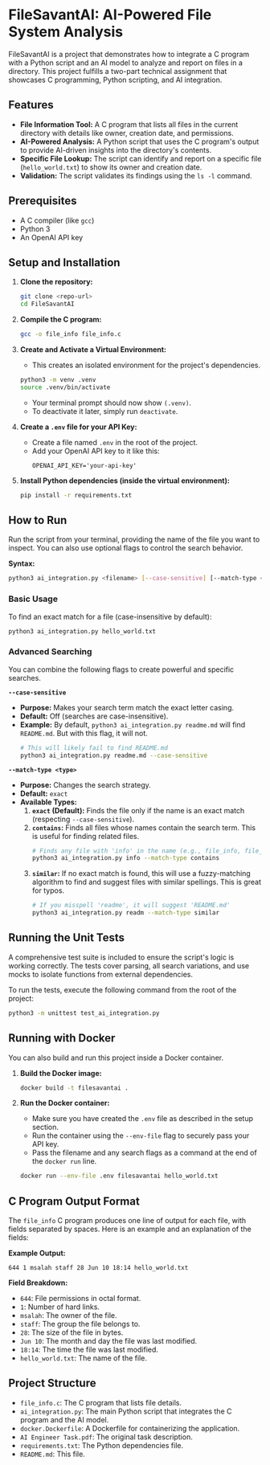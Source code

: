 # FileSavantAI: AI-Powered File System Analysis

FileSavantAI is a project that demonstrates how to integrate a C program with a Python script and an AI model to analyze and report on files in a directory. This project fulfills a two-part technical assignment that showcases C programming, Python scripting, and AI integration.

## Features

-   **File Information Tool:** A C program that lists all files in the current directory with details like owner, creation date, and permissions.
-   **AI-Powered Analysis:** A Python script that uses the C program's output to provide AI-driven insights into the directory's contents.
-   **Specific File Lookup:** The script can identify and report on a specific file (`hello_world.txt`) to show its owner and creation date.
-   **Validation:** The script validates its findings using the `ls -l` command.

## Prerequisites

-   A C compiler (like `gcc`)
-   Python 3
-   An OpenAI API key

## Setup and Installation

1.  **Clone the repository:**
    ```sh
    git clone <repo-url>
    cd FileSavantAI
    ```

2.  **Compile the C program:**
    ```sh
    gcc -o file_info file_info.c
    ```

3.  **Create and Activate a Virtual Environment:**
    -   This creates an isolated environment for the project's dependencies.
    ```sh
    python3 -m venv .venv
    source .venv/bin/activate
    ```
    -   Your terminal prompt should now show `(.venv)`.
    -   To deactivate it later, simply run `deactivate`.

4.  **Create a `.env` file for your API Key:**
    -   Create a file named `.env` in the root of the project.
    -   Add your OpenAI API key to it like this:
        ```
        OPENAI_API_KEY='your-api-key'
        ```

5.  **Install Python dependencies (inside the virtual environment):**
    ```sh
    pip install -r requirements.txt
    ```

## How to Run

Run the script from your terminal, providing the name of the file you want to inspect. You can also use optional flags to control the search behavior.

**Syntax:**
```sh
python3 ai_integration.py <filename> [--case-sensitive] [--match-type <type>]
```

### Basic Usage

To find an exact match for a file (case-insensitive by default):
```sh
python3 ai_integration.py hello_world.txt
```

### Advanced Searching

You can combine the following flags to create powerful and specific searches.

**`--case-sensitive`**
-   **Purpose:** Makes your search term match the exact letter casing.
-   **Default:** Off (searches are case-insensitive).
-   **Example:** By default, `python3 ai_integration.py readme.md` will find `README.md`. But with this flag, it will not.
    ```sh
    # This will likely fail to find README.md
    python3 ai_integration.py readme.md --case-sensitive
    ```

**`--match-type <type>`**
-   **Purpose:** Changes the search strategy.
-   **Default:** `exact`
-   **Available Types:**
    1.  **`exact` (Default):** Finds the file only if the name is an exact match (respecting `--case-sensitive`).
    2.  **`contains`:** Finds all files whose names contain the search term. This is useful for finding related files.
        ```sh
        # Finds any file with 'info' in the name (e.g., file_info, file_info.c)
        python3 ai_integration.py info --match-type contains
        ```
    3.  **`similar`:** If no exact match is found, this will use a fuzzy-matching algorithm to find and suggest files with similar spellings. This is great for typos.
        ```sh
        # If you misspell 'readme', it will suggest 'README.md'
        python3 ai_integration.py readm --match-type similar
        ```

## Running the Unit Tests

A comprehensive test suite is included to ensure the script's logic is working correctly. The tests cover parsing, all search variations, and use mocks to isolate functions from external dependencies.

To run the tests, execute the following command from the root of the project:
```sh
python3 -m unittest test_ai_integration.py
```

## Running with Docker

You can also build and run this project inside a Docker container.

1.  **Build the Docker image:**
    ```sh
    docker build -t filesavantai .
    ```

2.  **Run the Docker container:**
    -   Make sure you have created the `.env` file as described in the setup section.
    -   Run the container using the `--env-file` flag to securely pass your API key.
    -   Pass the filename and any search flags as a command at the end of the `docker run` line.
    ```sh
    docker run --env-file .env filesavantai hello_world.txt
    ```

## C Program Output Format

The `file_info` C program produces one line of output for each file, with fields separated by spaces. Here is an example and an explanation of the fields:

**Example Output:**
```
644 1 msalah staff 28 Jun 10 18:14 hello_world.txt
```

**Field Breakdown:**
-   `644`: File permissions in octal format.
-   `1`: Number of hard links.
-   `msalah`: The owner of the file.
-   `staff`: The group the file belongs to.
-   `28`: The size of the file in bytes.
-   `Jun 10`: The month and day the file was last modified.
-   `18:14`: The time the file was last modified.
-   `hello_world.txt`: The name of the file.

## Project Structure

-   `file_info.c`: The C program that lists file details.
-   `ai_integration.py`: The main Python script that integrates the C program and the AI model.
-   `docker.Dockerfile`: A Dockerfile for containerizing the application.
-   `AI Engineer Task.pdf`: The original task description.
-   `requirements.txt`: The Python dependencies file.
-   `README.md`: This file. 